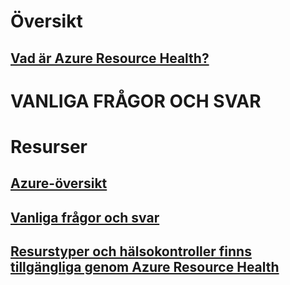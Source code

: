 # Översikt
## [Vad är Azure Resource Health?](resource-health-overview.md)
# VANLIGA FRÅGOR OCH SVAR
# Resurser
## [Azure-översikt](https://azure.microsoft.com/roadmap/)
## [Vanliga frågor och svar](resource-health-faq.md)
## [Resurstyper och hälsokontroller finns tillgängliga genom Azure Resource Health](resource-health-checks-resource-types.md)

